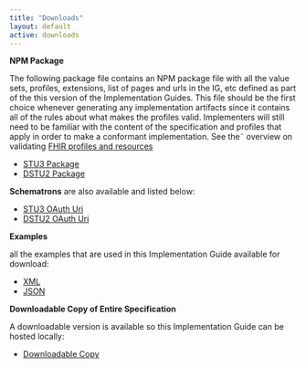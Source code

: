 ```yaml
---
title: "Downloads"
layout: default
active: downloads
---
```


**NPM Package**

The following package file contains an NPM package file with all the value sets, profiles, extensions, list of pages and urls in the IG, etc defined as part of the this version of the Implementation Guides. This file should be the first choice whenever generating any implementation artifacts since it contains all of the rules about what makes the profiles valid. Implementers will still need to be familiar with the content of the specification and profiles that apply in order to make a conformant implementation. See the˜ overview on validating [FHIR profiles and resources]({{site.data.fhir.path}}validation.html)

- [STU3 Package](../package.tgz)
- [DSTU2 Package](../dstu2-package.tgz)

**Schematrons** are also available and listed below:

- [STU3 OAuth Uri](../oauth-uris.sch)
- [DSTU2 OAuth Uri](../dstu2-oauth-uris.sch)

**Examples**

all the examples that are used in this Implementation Guide available for download:

- [XML](../examples.xml.zip)
- [JSON](../examples.json.zip)

**Downloadable Copy of Entire Specification**

A downloadable version is available so this Implementation Guide can be hosted locally:

- [Downloadable Copy](../full-ig.zip)
